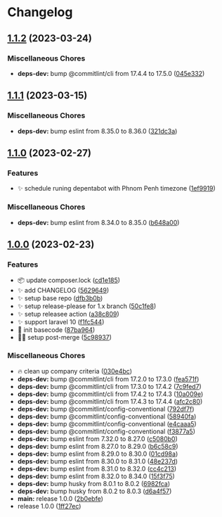 # Changelog

## [1.1.2](https://github.com/phumsoft/repository/compare/v1.1.1...v1.1.2) (2023-03-24)


### Miscellaneous Chores

* **deps-dev:** bump @commitlint/cli from 17.4.4 to 17.5.0 ([045e332](https://github.com/phumsoft/repository/commit/045e332fb671264429df1ad88e6f009306b494f0))

## [1.1.1](https://github.com/phumsoft/repository/compare/v1.1.0...v1.1.1) (2023-03-15)


### Miscellaneous Chores

* **deps-dev:** bump eslint from 8.35.0 to 8.36.0 ([321dc3a](https://github.com/phumsoft/repository/commit/321dc3a457b220c90ee47d521dae316e97fdee7b))

## [1.1.0](https://github.com/phumsoft/repository/compare/v1.0.0...v1.1.0) (2023-02-27)


### Features

* :sparkles: schedule runing depentabot with Phnom Penh timezone ([1ef9919](https://github.com/phumsoft/repository/commit/1ef99194ce3167c9e0d01420be99ae8c2c905883))


### Miscellaneous Chores

* **deps-dev:** bump eslint from 8.34.0 to 8.35.0 ([b648a00](https://github.com/phumsoft/repository/commit/b648a003cd2513cb989062158bbdbf31bb167fe3))

## [1.0.0](https://github.com/phumsoft/repository/compare/v1.0.0...v1.0.0) (2023-02-23)


### Features

* :package: update composer.lock ([cd1e185](https://github.com/phumsoft/repository/commit/cd1e1859b7a22b812fc4b079f1b40036290d53bd))
* :sparkles: add CHANGELOG ([5629649](https://github.com/phumsoft/repository/commit/5629649b788ce4a64beb9fcd4cfbff9614bfc371))
* :sparkles: setup base repo ([dfb3b0b](https://github.com/phumsoft/repository/commit/dfb3b0bc038b2869b3ae9a1601fbe32081076747))
* :sparkles: setup release-please for 1.x branch ([50c1fe8](https://github.com/phumsoft/repository/commit/50c1fe8ace8e54c73265f6a93ebcc76b83aeca70))
* :sparkles: setup releasee action ([a38c809](https://github.com/phumsoft/repository/commit/a38c8097b7f340f562d1f7e1705d309913e2c082))
* :sparkles: support laravel 10 ([f1fc544](https://github.com/phumsoft/repository/commit/f1fc544cdf325cc68d68e171d32b1f38ba59c128))
* :tada: init basecode ([87ba964](https://github.com/phumsoft/repository/commit/87ba96467a7a9d2fa3e4b2e81a9b5a86d77974ae))
* :technologist: setup post-merge ([5c98937](https://github.com/phumsoft/repository/commit/5c98937e8ec838508620c8724c3c823cc0251f66))


### Miscellaneous Chores

* :fire: clean up company criteria ([030e4bc](https://github.com/phumsoft/repository/commit/030e4bc00aa79a01d31526605bef94054f3a9aab))
* **deps-dev:** bump @commitlint/cli from 17.2.0 to 17.3.0 ([fea571f](https://github.com/phumsoft/repository/commit/fea571f2fc53a74820abb8c5c4a7f6a76ffd7a27))
* **deps-dev:** bump @commitlint/cli from 17.3.0 to 17.4.2 ([7c9fed7](https://github.com/phumsoft/repository/commit/7c9fed73e4b3f35e97974f0522451e8a0e5fe6cd))
* **deps-dev:** bump @commitlint/cli from 17.4.2 to 17.4.3 ([10a009e](https://github.com/phumsoft/repository/commit/10a009ee4b193d08299376bd182d8600797e9c34))
* **deps-dev:** bump @commitlint/cli from 17.4.3 to 17.4.4 ([afc2c80](https://github.com/phumsoft/repository/commit/afc2c8021f295a1bf452b851a9a541acec7fb12b))
* **deps-dev:** bump @commitlint/config-conventional ([792df7f](https://github.com/phumsoft/repository/commit/792df7fd9fad5d09b2809075ce997f549bb8da4e))
* **deps-dev:** bump @commitlint/config-conventional ([58940fa](https://github.com/phumsoft/repository/commit/58940fa73ad03255f2b1afca2c2bb701f4722420))
* **deps-dev:** bump @commitlint/config-conventional ([e4caaa5](https://github.com/phumsoft/repository/commit/e4caaa593131b6d7774fbc61e3171ea28070d8c6))
* **deps-dev:** bump @commitlint/config-conventional ([f3877a5](https://github.com/phumsoft/repository/commit/f3877a51e8f29f3acc91e3c8726ccd3ffd332ab2))
* **deps-dev:** bump eslint from 7.32.0 to 8.27.0 ([c5080b0](https://github.com/phumsoft/repository/commit/c5080b0e6b61d9d76f78c0660e6f8feb8d05fa0e))
* **deps-dev:** bump eslint from 8.27.0 to 8.29.0 ([b6c58c9](https://github.com/phumsoft/repository/commit/b6c58c91707af57c7c9f85403803f498c020268c))
* **deps-dev:** bump eslint from 8.29.0 to 8.30.0 ([01cd98a](https://github.com/phumsoft/repository/commit/01cd98a397d626301747308b076599cd819bfc5e))
* **deps-dev:** bump eslint from 8.30.0 to 8.31.0 ([48e237d](https://github.com/phumsoft/repository/commit/48e237d77a0530922a745df4120fb04dbaa043b6))
* **deps-dev:** bump eslint from 8.31.0 to 8.32.0 ([cc4c213](https://github.com/phumsoft/repository/commit/cc4c213801ab084b3b9bbd93af58c826ce23f2e5))
* **deps-dev:** bump eslint from 8.32.0 to 8.34.0 ([15f3f75](https://github.com/phumsoft/repository/commit/15f3f752203e8763e006e40a807213ba8e1c415b))
* **deps-dev:** bump husky from 8.0.1 to 8.0.2 ([6982fca](https://github.com/phumsoft/repository/commit/6982fca8359677187b1d5b264366b4792a3d7f26))
* **deps-dev:** bump husky from 8.0.2 to 8.0.3 ([d6a4f57](https://github.com/phumsoft/repository/commit/d6a4f5777c414ad45bd5f1624cd02a69cc06dfc7))
* **main:** release 1.0.0 ([2b0ebfe](https://github.com/phumsoft/repository/commit/2b0ebfe10f585da0ff936b8090249307a1851c5e))
* release 1.0.0 ([1ff27ec](https://github.com/phumsoft/repository/commit/1ff27ece5f50c9a94e824fbea561de5b4f547642))
